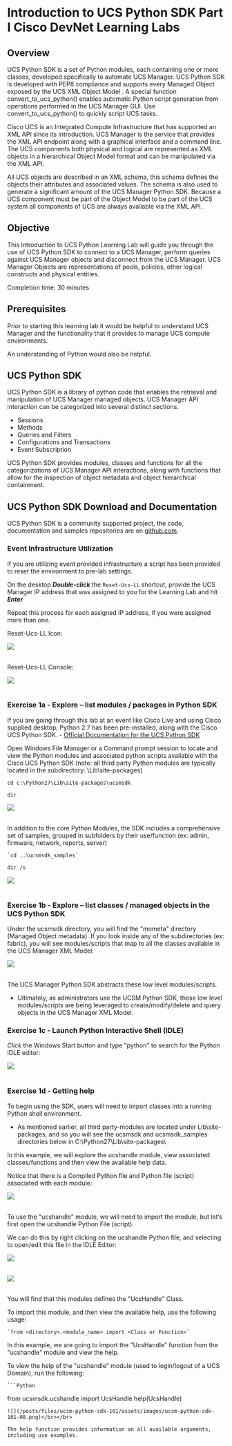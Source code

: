 # Introduction to UCS Python SDK Part I Cisco DevNet Learning Labs

## Overview
UCS Python SDK is a set of Python modules, each containing one or more classes, developed specifically to automate UCS Manager. UCS Python SDK is developed with PEP8 compliance and supports every Managed Object exposed by the UCS XML Object Model . A special function convert_to_ucs_python() enables automatic Python script generation from operations performed in the UCS Manager GUI. Use convert_to_ucs_python() to quickly script UCS tasks.

Cisco UCS is an Integrated Compute Infrastructure that has supported an XML API since its introduction. UCS Manager is the service that provides the XML API endpoint along with a graphical interface and a command line.  The UCS components both physical and logical are represented as XML objects in a hierarchical Object Model format and can be manipulated via the XML API.

All UCS objects are described in an XML schema, this schema defines the objects their attributes and associated values. The schema is also used to generate a significant amount of the UCS Manager Python SDK. Because a UCS component must be part of the Object Model to be part of the UCS system all components of UCS are always available via the XML API.

## Objective
This Introduction to UCS Python Learning Lab will guide you through the use of UCS Python SDK to connect to a UCS Manager, perform queries against UCS Manager objects and disconnect from the UCS Manager. UCS Manager Objects are representations of pools, policies, other logical constructs and physical entities.

Completion time: 30 minutes

## Prerequisites
Prior to starting this learning lab it would be helpful to understand UCS Manager and the functionality that it provides to manage UCS compute environments.

An understanding of Python would also be helpful.

## UCS Python SDK
UCS Python SDK is a library of python code that enables the retrieval and manipulation of UCS Manager managed objects. UCS Manager API interaction can be categorized into several distinct sections.
* Sessions
* Methods
* Queries and Filters
* Configurations and Transactions
* Event Subscription

UCS Python SDK provides modules, classes and functions for all the categorizations of UCS Manager API interactions, along with functions that allow for the inspection of object metadata and object hierarchical containment.

## UCS Python SDK Download and Documentation
UCS Python SDK is a community supported project, the code, documentation and samples repositories are on [github.com](https://github.com/CiscoUcs/ucsmsdk).


### Event Infrastructure Utilization

  If you are utilizing event provided infrastructure a script has been provided to reset the environment to pre-lab settings.

  On the desktop <strong>*Double-click*</strong> the `Reset-Ucs-LL` shortcut, provide the UCS Manager IP address that was assigned to you for the Learning Lab and hit <strong>*Enter*</strong>

  Repeat this process for each assigned IP address, if you were assigned more than one.

  Reset-Ucs-LL Icon:

  ![](/posts/files/ucsm-python-sdk-101/assets/images/ucsm-ll-reset-01.jpg)<br/><br/>

  Reset-Ucs-LL Console:

  ![](/posts/files/ucsm-python-sdk-101/assets/images/ucsm-ll-reset-02.jpg)<br/><br/>


### Exercise 1a - Explore – list modules / packages in Python SDK

If you are going through this lab at an event like Cisco Live and using Cisco supplied desktop, Python 2.7 has been pre-installed, along with the Cisco UCS Python SDK. - [Official Documentation for the UCS Python SDK](https://ciscoucs.github.io/ucsmsdk_docs)    

  Open Windows File Manager or a Command prompt session to locate and view the Python modules and associated python scripts available with the Cisco UCS Python SDK (note: all third party Python modules are typically located in the subdirectory: \Lib\site-packages\)

  `cd c:\Python27\Lib\site-packages\ucsmsdk`

  `dir`

  ![](/posts/files/ucsm-python-sdk-101/assets/images/ucsm-python-sdk-101-01.png)</br></br>

  In addition to the core Python Modules, the SDK includes a comprehensive set of samples, grouped in subfolders by their use/function (ex: admin, firmware, network, reports, server)

	`cd ..\ucsmsdk_samples`

  `dir /s`

  ![](/posts/files/ucsm-python-sdk-101/assets/images/ucsm-python-sdk-101-02.png)</br></br>

### Exercise 1b - Explore – list classes / managed objects in the UCS Python SDK

Under the ucsmsdk directory, you will find the "mometa" directory (Managed Object metadata).  If you look inside any of the subdirectories (ex: fabric), you will see modules/scripts that map to all the classes available in the UCS Manager XML Model:

  ![](/posts/files/ucsm-python-sdk-101/assets/images/ucsm-python-sdk-101-03.png)</br></br>

  The UCS Manager Python SDK abstracts these low level modules/scripts.

  -	Ultimately, as administrators use the UCSM Python SDK, these low level modules/scripts are being leveraged to create/modify/delete and query objects in the UCS Manager XML Model.

### Exercise 1c - Launch Python Interactive Shell (IDLE)

  *Click* the Windows Start button and type "python" to search for the Python IDLE editor:

  ![](/posts/files/ucsm-python-sdk-101/assets/images/ucsm-python-sdk-101-04.png)</br></br>

### Exercise 1d - Getting help

  To begin using the SDK, users will need to import classes into a running Python shell environment.  

  -	As mentioned earlier, all third party-modules are located under Lib\site-packages, and so you will see the ucsmsdk and ucsmsdk_samples directories below in C:\Python27\Lib\site-packages\

  In this example, we will explore the ucshandle module, view associated classes/functions and then view the available help data.

  Notice that there is a Compiled Python file and Python file (script) associated with each module:

  ![](/posts/files/ucsm-python-sdk-101/assets/images/ucsm-python-sdk-101-05.png)</br></br>

  To use the "ucshandle" module, we will need to import the module, but let’s first open the ucshandle Python File (script).

  We can do this by right clicking on the ucshandle Python file, and selecting to open/edit this file in the IDLE Editor:

  ![](/posts/files/ucsm-python-sdk-101/assets/images/ucsm-python-sdk-101-06.png)</br></br>

  ![](/posts/files/ucsm-python-sdk-101/assets/images/ucsm-python-sdk-101-07.png)</br></br>

  You will find that this modules defines the "UcsHandle" Class.  

  To import this module, and then view the available help, use the following usage:

	`from <directory>.<module_name> import <Class or Function>`

  In this example, we are going to import the "UcsHandle" function from the "ucshandle" module and view the help.

  To view the help of the "ucshandle" module (used to login/logout of a UCS Domain), run the following:

	```Python
  from ucsmsdk.ucshandle import UcsHandle
	help(UcsHandle)
  ```
  ![](/posts/files/ucsm-python-sdk-101/assets/images/ucsm-python-sdk-101-08.png)</br></br>

  The help function provides information on all available arguments, including use examples.

